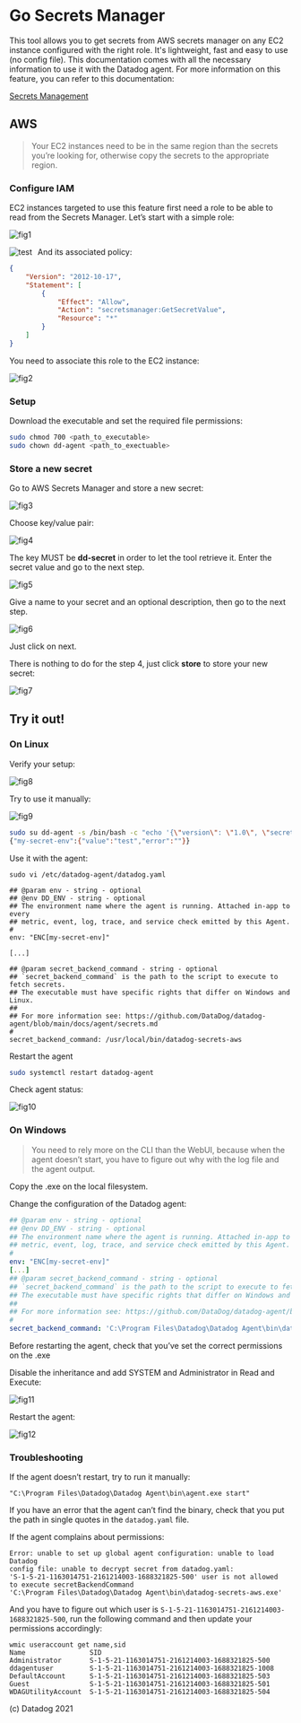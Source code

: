 # Go Secrets Manager

This tool allows you to get secrets from AWS secrets manager on any EC2 instance configured with the right role. It's lightweight, fast and easy to use (no config file). This documentation comes with all the necessary information to use it with the Datadog agent. For more information on this feature, you can refer to this documentation:

[Secrets Management](https://docs.datadoghq.com/agent/guide/secrets-management/?tab=linux)

## AWS

> Your EC2 instances need to be in the same region than the secrets you’re looking for, otherwise copy the secrets to the appropriate region.

### Configure IAM

EC2 instances targeted to use this feature first need a role to be able to read from the Secrets Manager. Let’s start with a simple role:

![fig1](https://p-qkfgo2.t2.n0.cdn.getcloudapp.com/items/RBuEKxqj/c52fce5b-7bc1-4348-a7ff-51de0f370eff.jpg?source=viewer&v=560a4445f0b616c3f7b0657901795e77)

<img src="https://a.cl.ly/RBuEKxqj"
     alt="test"
     style="float: left; margin-right: 10px;" />

And its associated policy:

```json
{
    "Version": "2012-10-17",
    "Statement": [
        {
            "Effect": "Allow",
            "Action": "secretsmanager:GetSecretValue",
            "Resource": "*"
        }
    ]
}
```

You need to associate this role to the EC2 instance:

![fig2](https://p-qkfgo2.t2.n0.cdn.getcloudapp.com/items/E0uK21rd/7be2f461-babc-4c10-a2cb-92a38e88e5cc.jpg?source=viewer&v=094cc30340b204b313cc64247e85e892)

### Setup

Download the executable and set the required file permissions:

```sh
sudo chmod 700 <path_to_executable>
sudo chown dd-agent <path_to_exectuable>
```

### Store a new secret

Go to AWS Secrets Manager and store a new secret:

![fig3](https://p-qkfgo2.t2.n0.cdn.getcloudapp.com/items/jkuEgbq7/f3b49093-23f2-4e83-b82a-20e4bcff0d1b.jpg?source=viewer&v=2d412bdf7dc5b481ff949a2f867f87b2)

Choose key/value pair:

![fig4](https://p-qkfgo2.t2.n0.cdn.getcloudapp.com/items/z8u1AeqO/6a2fac1a-bc5a-40b1-b808-6cfac23bbc73.jpg?source=viewer&v=6b57af7c6c23cde31e3227ecdf05bb1b)

The key MUST be **dd-secret** in order to let the tool retrieve it. Enter the secret value and go to the next step.

![fig5](https://p-qkfgo2.t2.n0.cdn.getcloudapp.com/items/YEuPGndB/cf57e9f5-2b3c-4687-8f35-4f62eb795dc8.jpg?source=viewer&v=3618f7f9a8ab6361693d84e889549d3a)

Give a name to your secret and an optional description, then go to the next step.

![fig6](https://p-qkfgo2.t2.n0.cdn.getcloudapp.com/items/YEuPGndB/cf57e9f5-2b3c-4687-8f35-4f62eb795dc8.jpg?source=viewer&v=3618f7f9a8ab6361693d84e889549d3a)

Just click on next.

There is nothing to do for the step 4, just click **store** to store your new secret:

![fig7](https://p-qkfgo2.t2.n0.cdn.getcloudapp.com/items/wbu8ZEmK/f5c7344f-e42c-4920-a978-e06142066e1c.jpg?source=viewer&v=8010345be61a6ae4d5e3ee77107606fb)

## Try it out!

### On Linux

Verify your setup:

![fig8](https://p-qkfgo2.t2.n0.cdn.getcloudapp.com/items/P8u80AKA/732e6855-d95d-4acc-8ed4-4c53a88194a4.jpg?source=viewer&v=55978c888224a292093a43f29c01bfde)

Try to use it manually:

![fig9](https://p-qkfgo2.t2.n0.cdn.getcloudapp.com/items/yAu0X5NR/7e7ad576-cf16-4e02-b3e3-39f728b064ab.jpg?source=viewer&v=44f2c711b96a0adef450e2594317c0e0)

```bash
sudo su dd-agent -s /bin/bash -c "echo '{\"version\": \"1.0\", \"secrets\": [\"my-secret-env\"]}'|/usr/local/bin/datadog-secrets-aws"
{"my-secret-env":{"value":"test","error":""}}
```

Use it with the agent:

```
sudo vi /etc/datadog-agent/datadog.yaml

## @param env - string - optional
## @env DD_ENV - string - optional
## The environment name where the agent is running. Attached in-app to every
## metric, event, log, trace, and service check emitted by this Agent.
#
env: "ENC[my-secret-env]"

[...]

## @param secret_backend_command - string - optional
## `secret_backend_command` is the path to the script to execute to fetch secrets.
## The executable must have specific rights that differ on Windows and Linux.
##
## For more information see: https://github.com/DataDog/datadog-agent/blob/main/docs/agent/secrets.md
#
secret_backend_command: /usr/local/bin/datadog-secrets-aws
```

Restart the agent

```bash
sudo systemctl restart datadog-agent
```

Check agent status:

![fig10](https://p-qkfgo2.t2.n0.cdn.getcloudapp.com/items/RBuE65EO/32021b6f-841c-437a-a160-f056ea038f05.jpg?source=viewer&v=32949cd192058303bcac23e9a42cbb2b)

### On Windows

> You need to rely more on the CLI than the WebUI, because when the agent doesn’t start, you have to figure out why with the log file and the agent output.

Copy the .exe on the local filesystem.

Change the configuration of the Datadog agent:

```yaml
## @param env - string - optional
## @env DD_ENV - string - optional
## The environment name where the agent is running. Attached in-app to every
## metric, event, log, trace, and service check emitted by this Agent.
#
env: "ENC[my-secret-env]"
[...]
## @param secret_backend_command - string - optional
## `secret_backend_command` is the path to the script to execute to fetch secrets.
## The executable must have specific rights that differ on Windows and Linux.
##
## For more information see: https://github.com/DataDog/datadog-agent/blob/main/docs/agent/secrets.md
#
secret_backend_command: 'C:\Program Files\Datadog\Datadog Agent\bin\datadog-secrets-aws.exe'
```

Before restarting the agent, check that you’ve set the correct permissions on the .exe

Disable the inheritance and add SYSTEM and Administrator in Read and Execute:

![fig11](https://p-qkfgo2.t2.n0.cdn.getcloudapp.com/items/P8u8vZ2m/03b9db83-682c-45ce-b9f0-110cc46f16f2.jpg?source=viewer&v=6fe116bd3b30552d8f3a8db356c1a128)

Restart the agent:

![fig12](https://p-qkfgo2.t2.n0.cdn.getcloudapp.com/items/E0uKWGOj/772ef5d2-cbe6-4da6-817f-355c0303dad8.jpg?source=viewer&v=6e73b4412afd2359baa3e1d90669e186)

### Troubleshooting

If the agent doesn’t restart, try to run it manually:

```
"C:\Program Files\Datadog\Datadog Agent\bin\agent.exe start"
```

If you have an error that the agent can’t find the binary, check that you put the path in single quotes in the `datadog.yaml` file.

If the agent complains about permissions:

```
Error: unable to set up global agent configuration: unable to load Datadog 
config file: unable to decrypt secret from datadog.yaml: 
'S-1-5-21-1163014751-2161214003-1688321825-500' user is not allowed 
to execute secretBackendCommand 
'C:\Program Files\Datadog\Datadog Agent\bin\datadog-secrets-aws.exe'
```

And you have to figure out which user is `S-1-5-21-1163014751-2161214003-1688321825-500`, run the following command and then update your permissions accordingly:

```
wmic useraccount get name,sid
Name                SID
Administrator       S-1-5-21-1163014751-2161214003-1688321825-500
ddagentuser         S-1-5-21-1163014751-2161214003-1688321825-1008
DefaultAccount      S-1-5-21-1163014751-2161214003-1688321825-503
Guest               S-1-5-21-1163014751-2161214003-1688321825-501
WDAGUtilityAccount  S-1-5-21-1163014751-2161214003-1688321825-504
```

(c) Datadog 2021
